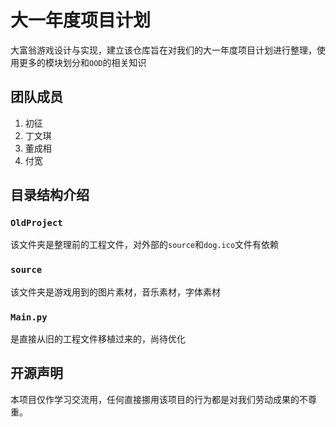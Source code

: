 # 大一年度项目计划

大富翁游戏设计与实现，建立该仓库旨在对我们的大一年度项目计划进行整理，使用更多的模块划分和`OOD`的相关知识

## 团队成员

1. 初征
2. 丁文琪
3. 董成相
4. 付宽

## 目录结构介绍

### `OldProject`

该文件夹是整理前的工程文件，对外部的`source`和`dog.ico`文件有依赖

### `source`

该文件夹是游戏用到的图片素材，音乐素材，字体素材

### `Main.py`

是直接从旧的工程文件移植过来的，尚待优化

## 开源声明

本项目仅作学习交流用，任何直接挪用该项目的行为都是对我们劳动成果的不尊重。